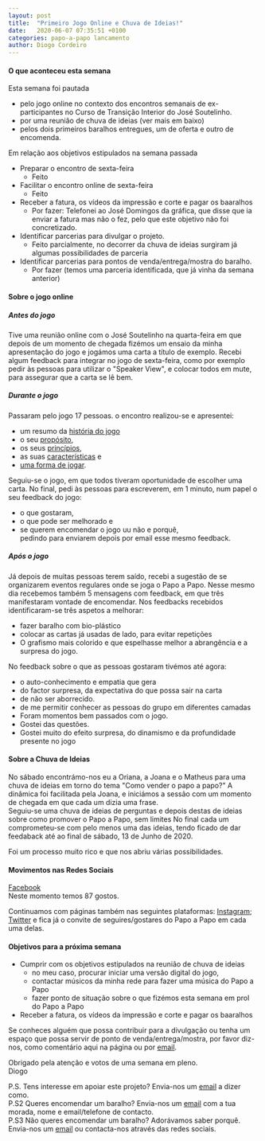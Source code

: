 ```yaml
---
layout: post
title:  "Primeiro Jogo Online e Chuva de Ideias!"
date:   2020-06-07 07:35:51 +0100
categories: papo-a-papo lancamento
author: Diogo Cordeiro
---
```


#### O que aconteceu esta semana

Esta semana foi pautada 
- pelo jogo online no contexto dos encontros semanais de ex-participantes no Curso de Transição Interior do José Soutelinho.
- por uma reunião de chuva de ideias (ver mais em baixo)
- pelos dois primeiros baralhos entregues, um de oferta e outro de encomenda.

Em relação aos objetivos estipulados na semana passada 
 
- Preparar o encontro de sexta-feira 
  - Feito 
- Facilitar o encontro online de sexta-feira
  - Feito 
- Receber a fatura, os vídeos da impressão e corte e pagar os baaralhos
  - Por fazer: Telefonei ao José Domingos da gráfica, que disse que ia enviar a fatura mas não o fez, pelo que este objetivo não foi concretizado.
- Identificar parcerias para divulgar o projeto.
  - Feito parcialmente, no decorrer da chuva de ideias surgiram já algumas possibilidades de parceria
- Identificar parcerias para pontos de venda/entrega/mostra do baralho.
  - Por fazer (temos uma parceria identificada, que já vinha da semana anterior)

#### Sobre o jogo online

##### Antes do jogo
Tive uma reunião online com o José Soutelinho na quarta-feira em que depois de um momento de chegada fizémos um ensaio da minha apresentação do jogo e jogámos uma carta a título de exemplo.
Recebi algum feedback para integrar no jogo de sexta-feira, como por exemplo pedir às pessoas para utilizar o "Speaker View", e colocar todos em mute, para assegurar que a carta se lê bem.

##### Durante o jogo
Passaram pelo jogo 17 pessoas.
o encontro realizou-se e apresentei:
- um resumo da [história do jogo][historia-e-agradecimentos]
- o seu [propósito][proposito-principios], 
- os seus [princípios][proposito-principios],
- as suas [características][proposito-principios] e 
- [uma forma de jogar][proposito-principios].  

Seguiu-se o jogo, em que todos tiveram oportunidade de escolher uma carta. 
No final, pedi às pessoas para escreverem, em 1 minuto, num papel o seu feedback do jogo: 
- o que gostaram, 
- o que pode ser melhorado e 
- se querem encomendar o jogo uu não e porquê,  
pedindo para enviarem depois por email esse mesmo feedback. 

##### Após o jogo
Já depois de muitas pessoas terem saído, recebi a sugestão de se organizarem eventos regulares onde se joga o Papo a Papo.
Nesse mesmo dia recebemos também 5 mensagens com feedback, em que três manifestaram vontade de encomendar.
Nos feedbacks recebidos identificaram-se três aspetos a melhorar:
 - fazer baralho com bio-plástico
 - colocar as cartas já usadas de lado, para evitar repetições
 - O grafismo mais colorido e que espelhasse melhor a abrangência e a surpresa do jogo.

No feedback sobre o que as pessoas gostaram tivémos até agora:
 - o auto-conhecimento e empatia que gera
 - do factor surpresa, da expectativa do que possa sair na carta
 - de não ser aborrecido.
 - de me permitir conhecer as pessoas do grupo em diferentes camadas 
 - Foram momentos bem passados com o jogo.
 - Gostei das questões.
 - Gostei muito do efeito surpresa, do dinamismo e da profundidade presente no jogo
 

#### Sobre a Chuva de Ideias

No sábado encontrámo-nos eu a Oriana, a Joana e o Matheus para uma chuva de ideias em torno do tema "Como vender o papo a papo?"
A dinâmica foi facilitada pela Joana, e iniciámos a sessão com um momento de chegada em que cada um dizia uma frase.  
Seguiu-se uma chuva de ideias de perguntas e depois destas de ideias sobre como promover o Papo a Papo, sem limites
No final cada um comprometeu-se com pelo menos uma das ideias, tendo ficado de dar feedaback até ao final de sábado, 13 de Junho de 2020.

Foi um processo muito rico e que nos abriu várias possibilidades.


#### Movimentos nas Redes Sociais

[Facebook][papo-a-papo-fb]  
Neste momento temos 87 gostos.

Continuamos com páginas também nas seguintes plataformas: [Instagram][papo-a-papo-insta]; [Twitter][papo-a-papo-twt]
e fica já o convite de seguires/gostares do Papo a Papo em cada uma delas.


#### Objetivos para a próxima semana  

- Cumprir com os objetivos estipulados na reunião de chuva de ideias 
  - no meu caso, procurar iniciar uma versão digital do jogo,  
  - contactar músicos da minha rede para fazer uma música do Papo a Papo
  - fazer ponto de situação sobre o que fizémos esta semana em prol do Papo a Papo
- Receber a fatura, os vídeos da impressão e corte e pagar os baaralhos


Se conheces alguém que possa contribuir para a divulgação ou tenha um espaço que possa servir de ponto de venda/entrega/mostra, por favor diz-nos, como comentário aqui na página ou por [email][papo-a-papo-email].


Obrigado pela atenção e votos de uma semana em pleno.  
Diogo
  
P.S. Tens interesse em apoiar este projeto? Envia-nos um [email][papo-a-papo-email] a dizer como.  
P.S2 Queres encomendar um baralho? Envia-nos um [email][papo-a-papo-email] com a tua morada, nome e email/telefone de contacto.  
P.S3 Não queres encomendar um baralho? Adorávamos saber porquê. Envia-nos um [email][papo-a-papo-email] ou contacta-nos através das redes sociais.

[proposito-principios]: /papo-a-papo/lancamento/2020/06/07/Proposito-Principios-Caracteristicas-e-Forma-de-Jogar.html
[historia-e-agradecimentos]: https://www.papoapapo.com/papo-a-papo/lancamento/2020/05/24/Historia-e-Agradecimentos.html
[papo-a-papo-site]: https://www.papoapapo.com
[papo-a-papo-fb]: https://facebook.com/papoapapo2020
[papo-a-papo-insta]: https://instagram.com/papoapapo2020
[papo-a-papo-twt]: https://twitter.com/papoapapo
[papo-a-papo-email]:mailto:papoapapo2020@gmail.com
